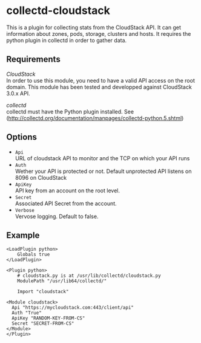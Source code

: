 collectd-cloudstack
================
This is a plugin for collecting stats from the CloudStack API. It can get information about zones, pods, storage, clusters and hosts.
It requires the python plugin in collectd in order to gather data.

Requirements
------------

*CloudStack*  
In order to use this module, you need to have a valid API access on the root domain. This module has been tested and developped against CloudStack 3.0.x API.

*collectd*  
collectd must have the Python plugin installed. See (<http://collectd.org/documentation/manpages/collectd-python.5.shtml>)

Options
-------
* `Api`  
URL of cloudstack API to monitor and the TCP on which your API runs
* `Auth`  
Wether your API is protected or not. Default unprotected API listens on 8096 on CloudStack
* `ApiKey`  
API key from an account on the root level.
* `Secret`  
Associated API Secret from the account.
* `Verbose`  
Vervose logging. Default to false.

Example
-------
    <LoadPlugin python>
        Globals true
    </LoadPlugin>

    <Plugin python>
        # cloudstack.py is at /usr/lib/collectd/cloudstack.py
        ModulePath "/usr/lib64/collectd/"

        Import "cloudstack"

	<Module cloudstack>
	  Api "https://mycloudstack.com:443/client/api"
	  Auth "True"
	  ApiKey "RANDOM-KEY-FROM-CS"
	  Secret "SECRET-FROM-CS"
	</Module>
    </Plugin>

